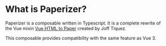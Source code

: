 # What is Paperizer?

Paperizer is a composable written in Typescript. It is a complete rewrite of the Vue mixin [Vue HTML to Paper](https://github.com/mycure-inc/vue-html-to-paper) created by Joff Tiquez.

This composable provides compatibility with the same feature as Vue 3.
